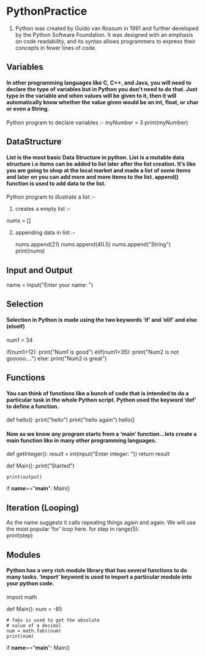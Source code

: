 # PythonPractice

1. Python was created by Guido van Rossum in 1991 and further developed by the Python Software Foundation. It was designed with an emphasis on code readability, and its syntax allows programmers to express their concepts in fewer lines of code. 

## Variables 

#### In other programming languages like C, C++, and Java, you will need to declare the type of variables but in Python you don’t need to do that. Just type in the variable and when values will be given to it, then it will automatically know whether the value given would be an int, float, or char or even a String.

Python program to declare variables :-
myNumber = 3
print(myNumber) 


## DataStructure

#### List is the most basic Data Structure in python. List is a mutable data structure i.e items can be added to list later after the list creation. It’s like you are going to shop at the local market and made a list of some items and later on you can add more and more items to the list. append() function is used to add data to the list.

Python program to illustrate a list :-
  
1. creates a empty list :-

nums = []  
  
2. appending data in list :-

    nums.append(21) 
    nums.append(40.5) 
    nums.append("String") 
    print(nums) 

## Input and Output

name = input("Enter your name: ")  

## Selection

#### Selection in Python is made using the two keywords ‘if’ and ‘elif’ and else (elseif)

num1 = 34

if(num1>12): 
    print("Num1 is good") 
elif(num1>35): 
    print("Num2 is not gooooo....") 
else: 
    print("Num2 is great") 

## Functions

#### You can think of functions like a bunch of code that is intended to do a particular task in the whole Python script. Python used the keyword ‘def’ to define a function.

def hello(): 
    print("hello") 
    print("hello again") 
hello() 

#### Now as we know any program starts from a ‘main’ function…lets create a main function like in many other programming languages.
def getInteger(): 
    result = int(input("Enter integer: ")) 
    return result 
  
def Main(): 
    print("Started") 
      
    print(output) 
  
if __name__=="__main__": 
    Main() 

## Iteration (Looping)
As the name suggests it calls repeating things again and again. We will use the most popular ‘for’ loop here.
for step in range(5):     
    print(step) 

## Modules

#### Python has a very rich module library that has several functions to do many tasks. ‘import’ keyword is used to import a particular module into your python code.

import math 
  
def Main(): 
    num = -85
  
    # fabs is used to get the absolute  
    # value of a decimal 
    num = math.fabs(num)  
    print(num) 
      
      
if __name__=="__main__": 
    Main() 